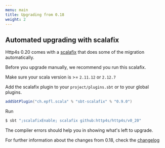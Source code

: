 ```yaml
---
menu: main
title: Upgrading from 0.18
weight: 2
---
```


## Automated upgrading with scalafix

Http4s 0.20 comes with a [scalafix](https://scalacenter.github.io/scalafix/) that does some of the migration automatically.

Before you upgrade manually, we recommend you run this scalafix.

Make sure your scala version is >= `2.11.12` or `2.12.7`
   
Add the scalafix plugin to your `project/plugins.sbt` or to your global plugins.
```sbt
addSbtPlugin("ch.epfl.scala" % "sbt-scalafix" % "0.9.0")
```

Run
```sh
$ sbt ";scalafixEnable; scalafix github:http4s/http4s/v0_20"
```

The compiler errors should help you in showing what's left to upgrade.

For further information about the changes from 0.18, check the [changelog](https://http4s.org/changelog/)